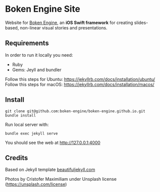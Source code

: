 # Boken Engine Site

Website for [Boken Engine](https://github.com/boken-engine/boken-engine), an **iOS Swift framework** for creating slides-based, non-linear visual stories and presentations.

## Requirements

In order to run it locally you need:

* Ruby
* Gems: Jeyll and bundler

Follow this steps for Ubuntu: https://jekyllrb.com/docs/installation/ubuntu/
Follow this steps for macOS: https://jekyllrb.com/docs/installation/macos/

## Install

```
git clone git@github.com:boken-engine/boken-engine.github.io.git
bundle install
```

Run local server with:

```
bundle exec jekyll serve
```

You should see the web at http://127.0.0.1:4000

## Credits

Based on Jekyll template [beautifuljekyll.com](https://beautifuljekyll.com/)

Photos by Cristofer Maximiliam under Unsplash license (https://unsplash.com/license)